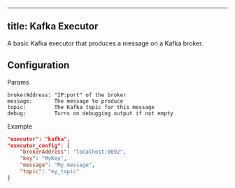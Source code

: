 
---
title: Kafka Executor
---

A basic Kafka executor that produces a message on a Kafka broker.

## Configuration

Params

```
brokerAddress: "IP:port" of the broker
message:       The message to produce
topic:         The Kafka topic for this message
debug:         Turns on debugging output if not empty
```

Example

```json
"executor": "kafka",
"executor_config": {
    "brokerAddress": "localhost:9092",
    "key": "MyKey",
    "message": "My message",
    "topic": "my_topic"
}
```
